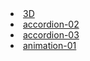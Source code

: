 <li><a href="3D/01/index.html">3D</a></li>
<li><a href="accordion-02/index.html">accordion-02</a></li>
<li><a href="accordion-03/index.html">accordion-03</a></li>
<li><a href="animation-01/index.html">animation-01</a></li>
